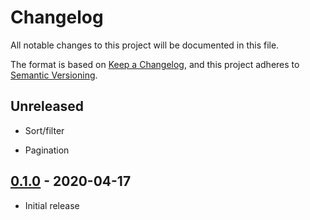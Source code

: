 # Changelog

All notable changes to this project will be documented in this file.

The format is based on [Keep a Changelog](https://keepachangelog.com/en/1.0.0/),
and this project adheres to [Semantic Versioning](https://semver.org/spec/v2.0.0.html).

## Unreleased

- Sort/filter

- Pagination

## [0.1.0](https://github.com/metonym/svelte-accessible-table/releases/tag/v0.1.0) - 2020-04-17

- Initial release
